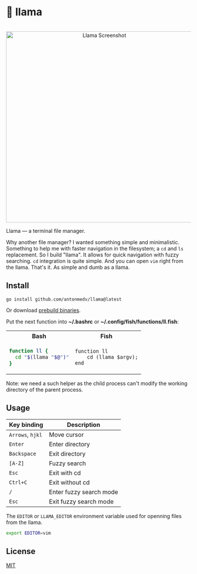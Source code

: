 # 🦙 llama

<p align="center">
  <br>
  <img src="https://medv.io/assets/llama/llama.gif" width="520" alt="Llama Screenshot">
  <br>
</p>

Llama — a terminal file manager.

Why another file manager? I wanted something simple and minimalistic.
Something to help me with faster navigation in the filesystem; a `cd` and `ls`
replacement. So I build "llama". It allows for quick navigation with fuzzy
searching. `cd` integration is quite simple. And you can open `vim` right from
the llama. That's it. As simple and dumb as a llama.

## Install

```
go install github.com/antonmedv/llama@latest
```

Or download [prebuild binaries](https://github.com/antonmedv/llama/releases).


Put the next function into **~/.bashrc** or **~/.config/fish/functions/ll.fish**:

<table>
<tr>
  <th> Bash </th>
  <th> Fish </th>
</tr>
<tr>
<td>

```bash
function ll {
  cd "$(llama "$@")"
}
```

</td>
<td>

```fish
function ll
    cd (llama $argv);
end
```

</td>
</tr>
</table>


Note: we need a such helper as the child process can't modify the working directory of the parent process.

## Usage

| Key binding      | Description             |
|------------------|-------------------------|
| `Arrows`, `hjkl` | Move cursor             |
| `Enter`          | Enter directory         |
| `Backspace`      | Exit directory          |
| `[A-Z]`          | Fuzzy search            |
| `Esc`            | Exit with cd            |
| `Ctrl+C`         | Exit without cd         |
| `/`              | Enter fuzzy search mode |
| `Esc`            | Exit fuzzy search mode  |

The `EDITOR` or `LLAMA_EDITOR` environment variable used for openning files from the llama.

```bash
export EDITOR=vim
```

## License

[MIT](LICENSE)
